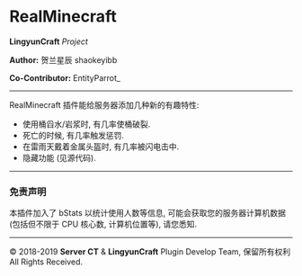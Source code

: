 # RealMinecraft

**LingyunCraft** *Project*

**Author:** 贺兰星辰 shaokeyibb

**Co-Contributor:** EntityParrot_

- - -

RealMinecraft 插件能给服务器添加几种新的有趣特性:

+ 使用桶舀水/岩浆时, 有几率使桶破裂.
+ 死亡的时候, 有几率触发惩罚.
+ 在雷雨天戴着金属头盔时, 有几率被闪电击中.
+ 隐藏功能 (见源代码).

- - -

### 免责声明

本插件加入了 bStats 以统计使用人数等信息, 可能会获取您的服务器计算机数据(包括但不限于 CPU 核心数, 计算机位置等), 请您悉知.

- - -
© 2018-2019 **Server CT** & **LingyunCraft** Plugin Develop Team, 保留所有权利 All Rights Received.
